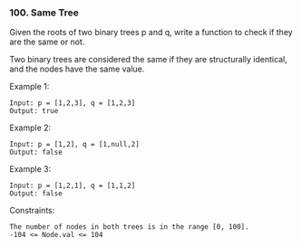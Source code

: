 ### 100. Same Tree

Given the roots of two binary trees p and q, write a function to check if they are the same or not.

Two binary trees are considered the same if they are structurally identical, and the nodes have the same value.

Example 1:

    Input: p = [1,2,3], q = [1,2,3]
    Output: true

Example 2:

    Input: p = [1,2], q = [1,null,2]
    Output: false

Example 3:

    Input: p = [1,2,1], q = [1,1,2]
    Output: false

Constraints:

    The number of nodes in both trees is in the range [0, 100].
    -104 <= Node.val <= 104
